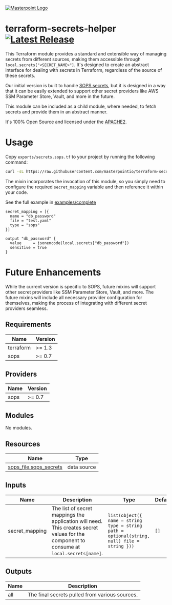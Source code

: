 [![Masterpoint Logo](https://i.imgur.com/RDLnuQO.png)](https://masterpoint.io)

# terraform-secrets-helper [![Latest Release](https://img.shields.io/github/release/masterpointio/terraform-secrets-helper.svg)](https://github.com/masterpointio/terraform-secrets-helper/releases/latest)

This Terraform module provides a standard and extensible way of managing secrets from different sources, making them accessible through `local.secrets["<SECRET_NAME>"]`. It's designed to create an abstract interface for dealing with secrets in Terraform, regardless of the source of these secrets.

Our initial version is built to handle [SOPS secrets](https://github.com/getsops/sops), but it is designed in a way that it can be easily extended to support other secret providers like AWS SSM Parameter Store, Vault, and more in the future.

This module can be included as a child module, where needed, to fetch secrets and provide them in an abstract manner.

It's 100% Open Source and licensed under the [APACHE2](LICENSE).

# Usage

Copy `exports/secrets.sops.tf` to your project by running the following command:

```sh
curl -sL https://raw.githubusercontent.com/masterpointio/terraform-secrets-helper/main/exports/secrets.sops.tf -o secrets.sops.tf
```

The mixin incorporates the invocation of this module, so you simply need to configure the required `secret_mapping` variable and then reference it within your code.

See the full example in [examples/complete](https://github.com/masterpointio/terraform-secrets-helper/tree/main/examples/complete)

```hcl
secret_mapping = [{
  name = "db_password"
  file = "test.yaml"
  type = "sops"
}]

output "db_password" {
  value     = jsonencode(local.secrets["db_password"])
  sensitive = true
}
```

# Future Enhancements

While the current version is specific to SOPS, future mixins will support other secret providers like SSM Parameter Store, Vault, and more. The future mixins will include all necessary provider configuration for themselves, making the process of integrating with different secret providers seamless.

<!-- BEGINNING OF PRE-COMMIT-TERRAFORM DOCS HOOK -->

## Requirements

| Name      | Version |
| --------- | ------- |
| terraform | >= 1.3  |
| sops      | >= 0.7  |

## Providers

| Name | Version |
| ---- | ------- |
| sops | >= 0.7  |

## Modules

No modules.

## Resources

| Name                                                                                                          | Type        |
| ------------------------------------------------------------------------------------------------------------- | ----------- |
| [sops_file.sops_secrets](https://registry.terraform.io/providers/carlpett/sops/latest/docs/data-sources/file) | data source |

## Inputs

| Name           | Description                                                                                                                              | Type                                                                                        | Default | Required |
| -------------- | ---------------------------------------------------------------------------------------------------------------------------------------- | ------------------------------------------------------------------------------------------- | ------- | :------: |
| secret_mapping | The list of secret mappings the application will need. This creates secret values for the component to consume at `local.secrets[name]`. | `list(object({ name = string type = string path = optional(string, null) file = string }))` | `[]`    |    no    |

## Outputs

| Name | Description                                    |
| ---- | ---------------------------------------------- |
| all  | The final secrets pulled from various sources. |

<!-- END OF PRE-COMMIT-TERRAFORM DOCS HOOK -->
